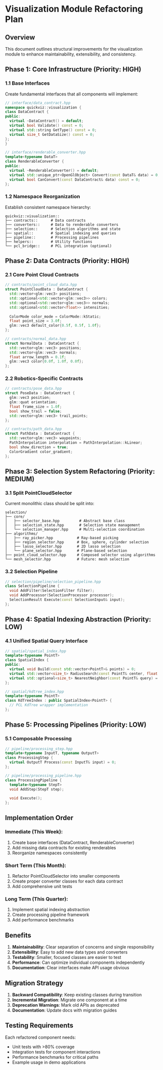 # Visualization Module Refactoring Plan

## Overview
This document outlines structural improvements for the visualization module to enhance maintainability, extensibility, and consistency.

## Phase 1: Core Infrastructure (Priority: HIGH)

### 1.1 Base Interfaces
Create fundamental interfaces that all components will implement:

```cpp
// interface/data_contract.hpp
namespace quickviz::visualization {
class DataContract {
public:
  virtual ~DataContract() = default;
  virtual bool Validate() const = 0;
  virtual std::string GetType() const = 0;
  virtual size_t GetDataSize() const = 0;
};
}

// interface/renderable_converter.hpp
template<typename DataT>
class RenderableConverter {
public:
  virtual ~RenderableConverter() = default;
  virtual std::unique_ptr<OpenGlObject> Convert(const DataT& data) = 0;
  virtual bool CanConvert(const DataContract& data) const = 0;
};
```

### 1.2 Namespace Reorganization
Establish consistent namespace hierarchy:
```
quickviz::visualization::
├── contracts::      # Data contracts
├── converters::     # Data to renderable converters
├── selection::      # Selection algorithms and state
├── spatial::        # Spatial indexing and queries
├── pipeline::       # Processing pipelines
├── helpers::        # Utility functions
└── pcl_bridge::     # PCL integration (optional)
```

## Phase 2: Data Contracts (Priority: HIGH)

### 2.1 Core Point Cloud Contracts
```cpp
// contracts/point_cloud_data.hpp
struct PointCloudData : DataContract {
  std::vector<glm::vec3> positions;
  std::optional<std::vector<glm::vec3>> colors;
  std::optional<std::vector<glm::vec3>> normals;
  std::optional<std::vector<float>> intensities;
  
  ColorMode color_mode = ColorMode::kStatic;
  float point_size = 3.0f;
  glm::vec3 default_color{0.5f, 0.5f, 1.0f};
};

// contracts/normal_data.hpp
struct NormalData : DataContract {
  std::vector<glm::vec3> positions;
  std::vector<glm::vec3> normals;
  float arrow_length = 0.1f;
  glm::vec3 color{0.0f, 1.0f, 0.0f};
};
```

### 2.2 Robotics-Specific Contracts
```cpp
// contracts/pose_data.hpp
struct PoseData : DataContract {
  glm::vec3 position;
  glm::quat orientation;
  float frame_size = 1.0f;
  bool show_trail = false;
  std::vector<glm::vec3> trail_points;
};

// contracts/path_data.hpp
struct PathData : DataContract {
  std::vector<glm::vec3> waypoints;
  PathInterpolation interpolation = PathInterpolation::kLinear;
  bool show_direction = true;
  ColorGradient color_gradient;
};
```

## Phase 3: Selection System Refactoring (Priority: MEDIUM)

### 3.1 Split PointCloudSelector
Current monolithic class should be split into:

```
selection/
├── core/
│   ├── selector_base.hpp         # Abstract base class
│   ├── selection_state.hpp       # Selection state management
│   └── selection_manager.hpp     # Multi-selection coordination
├── algorithms/
│   ├── ray_picker.hpp           # Ray-based picking
│   ├── region_selector.hpp      # Box, sphere, cylinder selection
│   ├── lasso_selector.hpp       # 2D lasso selection
│   └── plane_selector.hpp       # Plane-based selection
├── point_cloud_selector.hpp     # Composed selector using algorithms
└── mesh_selector.hpp            # Future: mesh selection
```

### 3.2 Selection Pipeline
```cpp
// selection/pipeline/selection_pipeline.hpp
class SelectionPipeline {
  void AddFilter(SelectionFilter filter);
  void AddProcessor(SelectionProcessor processor);
  SelectionResult Execute(const SelectionInput& input);
};
```

## Phase 4: Spatial Indexing Abstraction (Priority: LOW)

### 4.1 Unified Spatial Query Interface
```cpp
// spatial/spatial_index.hpp
template<typename PointT>
class SpatialIndex {
public:
  virtual void Build(const std::vector<PointT>& points) = 0;
  virtual std::vector<size_t> RadiusSearch(const PointT& center, float radius) = 0;
  virtual std::optional<size_t> NearestNeighbor(const PointT& query) = 0;
};

// spatial/kdtree_index.hpp
template<typename PointT>
class KdTreeIndex : public SpatialIndex<PointT> {
  // PCL KdTree wrapper implementation
};
```

## Phase 5: Processing Pipelines (Priority: LOW)

### 5.1 Composable Processing
```cpp
// pipeline/processing_step.hpp
template<typename InputT, typename OutputT>
class ProcessingStep {
  virtual OutputT Process(const InputT& input) = 0;
};

// pipeline/processing_pipeline.hpp
class ProcessingPipeline {
  template<typename StepT>
  void AddStep(StepT step);
  
  void Execute();
};
```

## Implementation Order

### Immediate (This Week):
1. Create base interfaces (DataContract, RenderableConverter)
2. Add missing data contracts for existing renderables
3. Reorganize namespaces consistently

### Short Term (This Month):
1. Refactor PointCloudSelector into smaller components
2. Create proper converter classes for each data contract
3. Add comprehensive unit tests

### Long Term (This Quarter):
1. Implement spatial indexing abstraction
2. Create processing pipeline framework
3. Add performance benchmarks

## Benefits

1. **Maintainability**: Clear separation of concerns and single responsibility
2. **Extensibility**: Easy to add new data types and converters
3. **Testability**: Smaller, focused classes are easier to test
4. **Performance**: Can optimize individual components independently
5. **Documentation**: Clear interfaces make API usage obvious

## Migration Strategy

1. **Backward Compatibility**: Keep existing classes during transition
2. **Incremental Migration**: Migrate one component at a time
3. **Deprecation Warnings**: Mark old APIs as deprecated
4. **Documentation**: Update docs with migration guides

## Testing Requirements

Each refactored component needs:
- Unit tests with >80% coverage
- Integration tests for component interactions
- Performance benchmarks for critical paths
- Example usage in demo applications